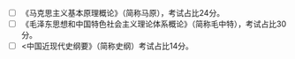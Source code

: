 
- [ ] 《马克思主义基本原理概论》（简称马原），考试占比24分。
- [ ] 《毛泽东思想和中国特色社会主义理论体系概论》（简称毛中特），考试占比30分。
- [ ] <中国近现代史纲要》（简称史纲）考试占比14分。

<!--stackedit_data:
eyJoaXN0b3J5IjpbLTEzNzk1OTk3OTBdfQ==
-->